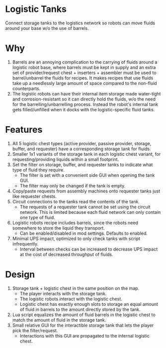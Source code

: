 # Logistic Tanks
Connect storage tanks to the logistics network so robots can move fluids around your base w/o the use of barrels.

# Why
1. Barrels are an annoying complication to the carrying of fluids around a logistic robot base, where barrels must be kept in supply and an extra set of provider/request chest + inserters + assembler must be used to barrel/unbarrel the fluids for recipes. It makes recipes that use fluids take up a needlessly large amount of space compared to the non-fluid counterparts.
2. The logistic robots can have their internal item storage made water-tight and corrosion-resistant so it can directly hold the fluids, w/o the need for the barrelling/unbarrelling process. Instead the robot's internal tank gets filled/unfilled when it docks with the logistic-specific fluid tanks.

# Features
1. All 5 logistic chest types (active provider, passive provider, storage, buffer, and requester) have a corresponding storage tank for fluids.
2. Smaller 1x1 variants of the storage tank in each logistic chest variant, for requesting/providing liquids within a small footprint.
3. Set the filter on storage, buffer, and requester tanks to indicate what type of fluid they require.
    - The filter is set with a convenient side GUI when opening the tank GUI.
    - The filter may only be changed if the tank is empty.
4. Copy/paste requests from assembly machines onto requester tanks just like requester chests.
5. Circuit connections to the tanks read the contents of the tank.
    - The requests of a requester tank cannot be set using the circuit network. This is limited because each fluid network can only contain one type of fluid.
6. Logistic robots recipe includes barrels, since the robots need somewhere to store the liquid they transport.
    - Can be enabled/disabled in mod settings. Defaults to enabled.
7. Minimal UPS impact, optimized to only check tanks with script infrequently.
    - Interval between checks can be increased to decrease UPS impact at the cost of decreased throughput of fluids.

# Design
1. Storage tank + logistic chest in the same position on the map.
    - The player interacts with the storage tank.
    - The logistic robots interact with the logistic chest.
    - Logistic chest has exactly enough slots to storage an equal amount of fluid in barrels to the amount directly stored by the tank.
2. Lua script equalizes the amount of fluid barrels in the logistic chest to match the amount of fluid in the storage tank.
3. Small relative GUI for the interactible storage tank that lets the player pick the filter/request.
    - Interactions with this GUI are propagated to the internal logistic chest.